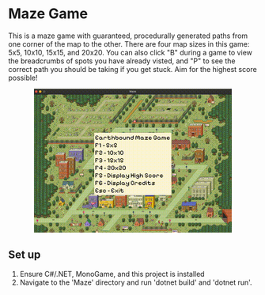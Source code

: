# Maze Game

This is a maze game with guaranteed, procedurally generated paths from one corner of the map to the other. There are four map sizes in this game: 5x5, 10x10, 15x15, and 20x20. You can also click "B" during a game to view the breadcrumbs of spots you have already visted, and "P" to see the correct path you should be taking if you get stuck. Aim for the highest score possible!

<p align="center">
  <img src="Maze.gif" alt="Maze Gif">
</p>

## Set up
1. Ensure C#/.NET, MonoGame, and this project is installed
2. Navigate to the 'Maze' directory and run 'dotnet build' and 'dotnet run'. 

